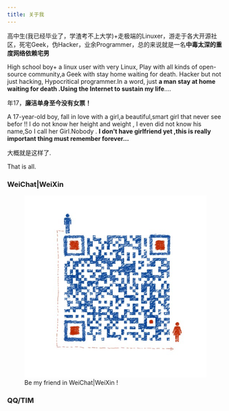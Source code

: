 ```yaml
---
title: 关于我
---
```


高中生(我已经毕业了，学渣考不上大学)+走极端的Linuxer，游走于各大开源社区，死宅Geek，伪Hacker，业余Programmer，总的来说就是一名**中毒太深的重度网络依赖宅男**

High school boy+ a linux user with very Linux, Play with all kinds of open-source community,a Geek with stay home waiting for death. Hacker but not just hacking, Hypocritical programmer.In a word, 
just **a man stay at home waiting for death .Using the Internet to sustain my life**....

年17，**廉洁单身至今没有女票！**

A 17-year-old boy, fall in love with a girl,a beautiful,smart girl that never see befor !! I do not know her height and weight , I even did not know his name,So I call her Girl.Nobody .
**I don't have girlfriend yet ,this is really important thing must remember forever...**

大概就是这样了.

That is all.

### WeiChat|WeiXin

<figure class="half">
<img src="/images/mmqrcode1469207895336.png" alt="">
<figcaption>Be my friend in WeiChat|WeiXin ! </figcaption>
</figure>

### QQ/TIM
